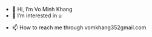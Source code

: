 - 👋 Hi, I’m Vo Minh Khang
- 👀 I’m interested in u
<!--- 🌱 I’m currently learning ........ - 💞️ I’m looking to collaborate on ..........-->
- 📫 How to reach me through vomkhang352gmail.com

<!---
leaser362/leaser362 is a ✨ special ✨ repository because its `README.md` (this file) appears on your GitHub profile.
You can click the Preview link to take a look at your changes.
--->
